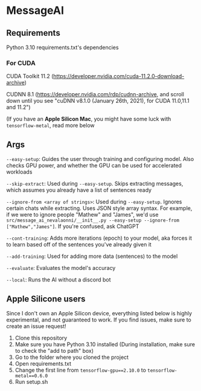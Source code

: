 # MessageAI

## Requirements
Python 3.10
requirements.txt's dependencies

### For CUDA
CUDA Toolkit 11.2 (https://developer.nvidia.com/cuda-11.2.0-download-archive)

CUDNN 8.1 (https://developer.nvidia.com/rdp/cudnn-archive, and scroll down until you see "cuDNN v8.1.0 (January 26th, 2021), for CUDA 11.0,11.1 and 11.2")

(If you have an **Apple Silicon Mac**, you might have some luck with `tensorflow-metal`, read more below

## Args

`--easy-setup`: Guides the user through training and configuring model. Also checks GPU power, and whether the GPU can be used for accelerated workloads


`--skip-extract`: Used during  `--easy-setup`. Skips extracting messages, which assumes you already have a list of sentences ready


`--ignore-from <array of strings>`: Used during `--easy-setup`. Ignores certain chats while extracting. Uses JSON style array syntax. For example, if we were to ignore people "Mathew" and "James", we'd use `src/message_ai_nevalaonni/__init__.py --easy-setup --ignore-from ["Mathew","James"]`. If you're confused, ask ChatGPT


`--cont-training`: Adds more iterations (epoch) to your model, aka forces it to learn based off of the sentences you've already given it


`--add-training`: Used for adding more data (sentences) to the model


`--evaluate`: Evaluates the model's accuracy


`--local`: Runs the AI without a discord bot


## Apple Silicone users
Since I don't own an Apple Silicon device, everything listed below is highly experimental, and not guaranteed to work. If you find issues, make sure to create an issue request! 

1. Clone this repository
2. Make sure you have Python 3.10 installed (During installation, make sure to check the "add to path" box)
3. Go to the folder where you cloned the project
4. Open requirements.txt
5. Change the first line from `tensorflow-gpu==2.10.0` to `tensorflow-metal==0.6.0`
6. Run setup.sh
